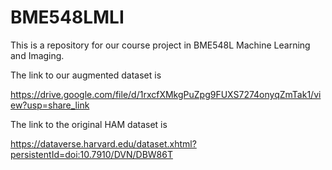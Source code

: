 # BME548LMLI
This is a repository for our course project in BME548L Machine Learning and Imaging.

The link to our augmented dataset is

https://drive.google.com/file/d/1rxcfXMkgPuZpg9FUXS7274onyqZmTak1/view?usp=share_link

The link to the original HAM dataset is

https://dataverse.harvard.edu/dataset.xhtml?persistentId=doi:10.7910/DVN/DBW86T
